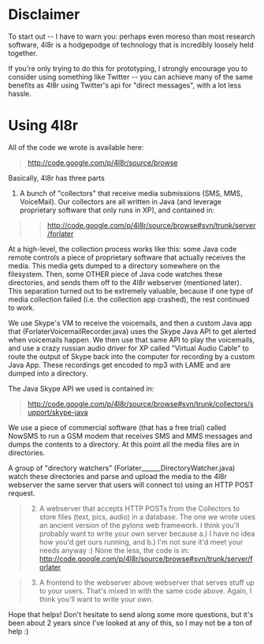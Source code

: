 # Disclaimer #

To start out -- I have to warn you: perhaps even moreso than most
research software, 4l8r is a hodgepodge of technology that is
incredibly loosely held together.

If you're only trying to do this for prototyping, I strongly encourage you to consider using something like Twitter -- you can achieve many of the same benefits as 4l8r using Twitter's api for "direct messages", with a lot less hassle.

# Using 4l8r #

All of the code we wrote is available here:
> http://code.google.com/p/4l8r/source/browse

Basically, 4l8r has three parts
  1. A bunch of "collectors" that receive media submissions (SMS, MMS,
VoiceMail). Our collectors are all written in Java (and leverage
proprietary software that only runs in XP), and contained in:
> > http://code.google.com/p/4l8r/source/browse#svn/trunk/server/forlater

At a high-level, the collection process works like this: some Java
code remote controls a piece of proprietary software that actually
receives the media. This media gets dumped to a directory somewhere on
the filesystem. Then, some OTHER piece of Java code watches these
directories, and sends them off to the 4l8r webserver (mentioned
later). This separation turned out to be extremely valuable, because
if one type of media collection failed (i.e. the collection app
crashed), the rest continued to work.

We use Skype's VM to receive the voicemails, and then a custom Java
app that (ForlaterVoicemailRecorder.java) uses the Skype Java API to
get alerted when voicemails happen. We then use that same API to play
the voicemails, and use a crazy russian audio driver for XP called
"Virtual Audio Cable" to route the output of Skype back into the
computer for recording by a custom Java App. These recordings get
encoded to mp3 with LAME and are dumped into a directory.

The Java Skype API we used is contained in:

> http://code.google.com/p/4l8r/source/browse#svn/trunk/collectors/support/skype-java

We use a piece of commercial software (that has a free trial) called
NowSMS to run a GSM modem that receives SMS and MMS messages and dumps
the contents to a directory. At this point all the media files are in
directories.

A group of "directory watchers" (Forlater\_\_\_\_\_\_DirectoryWatcher.java)
watch these directories and parse and upload the media to the 4l8r
webserver the same server that users will connect to) using an HTTP
POST request.

> 2. A webserver that accepts HTTP POSTs from the Collectors to store
files (text, pics, audio) in a database. The one we wrote uses an
ancient version of the pylons web framework. I think you'll probably
want to write your own server because a.) I have no idea how you'd get
ours running, and b.) I'm not sure it'd meet your needs anyway :)
None the less, the code is in:
> http://code.google.com/p/4l8r/source/browse#svn/trunk/server/forlater

> 3. A frontend to the webserver above webserver that serves stuff up
to your users. That's mixed in with the same code above. Again, I
think you'll want to write your own.

Hope that helps! Don't hesitate to send along some more questions, but
it's been about 2 years since I've looked at any of this, so I may not
be a ton of help :)